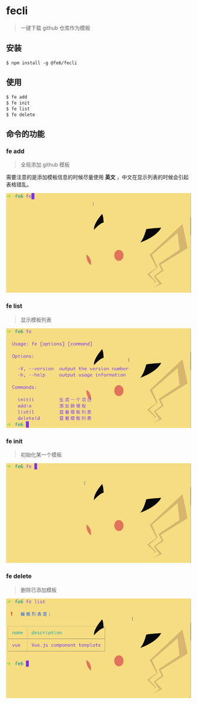 # fecli

> 一键下载 github 仓库作为模板

## 安装

```
$ npm install -g @fe6/fecli
```

## 使用

```
$ fe add
$ fe init
$ fe list
$ fe delete
```

## 命令的功能

### fe add

> 全局添加 github 模板

需要注意的是添加模板信息的时候尽量使用 **英文** ，中文在显示列表的时候会引起表格错乱。

![fe add 例子](./public/add.gif)

### fe list

> 显示模板列表

![fe list 例子](./public/list.gif)

### fe init

> 初始化某一个模板

![fe init 例子](./public/init.gif)

### fe delete

> 删除已添加模板

![fe delete 例子](./public/delete.gif)
